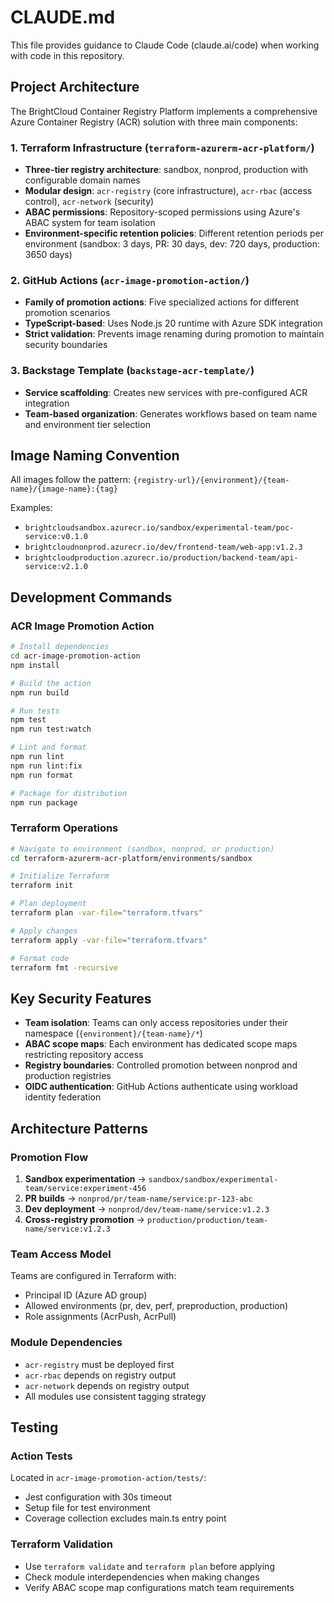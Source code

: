 # CLAUDE.md

This file provides guidance to Claude Code (claude.ai/code) when working with code in this repository.

## Project Architecture

The BrightCloud Container Registry Platform implements a comprehensive Azure Container Registry (ACR) solution with three main components:

### 1. Terraform Infrastructure (`terraform-azurerm-acr-platform/`)
- **Three-tier registry architecture**: sandbox, nonprod, production with configurable domain names
- **Modular design**: `acr-registry` (core infrastructure), `acr-rbac` (access control), `acr-network` (security)
- **ABAC permissions**: Repository-scoped permissions using Azure's ABAC system for team isolation
- **Environment-specific retention policies**: Different retention periods per environment (sandbox: 3 days, PR: 30 days, dev: 720 days, production: 3650 days)

### 2. GitHub Actions (`acr-image-promotion-action/`)
- **Family of promotion actions**: Five specialized actions for different promotion scenarios
- **TypeScript-based**: Uses Node.js 20 runtime with Azure SDK integration
- **Strict validation**: Prevents image renaming during promotion to maintain security boundaries

### 3. Backstage Template (`backstage-acr-template/`)
- **Service scaffolding**: Creates new services with pre-configured ACR integration
- **Team-based organization**: Generates workflows based on team name and environment tier selection

## Image Naming Convention

All images follow the pattern: `{registry-url}/{environment}/{team-name}/{image-name}:{tag}`

Examples:
- `brightcloudsandbox.azurecr.io/sandbox/experimental-team/poc-service:v0.1.0`
- `brightcloudnonprod.azurecr.io/dev/frontend-team/web-app:v1.2.3`
- `brightcloudproduction.azurecr.io/production/backend-team/api-service:v2.1.0`

## Development Commands

### ACR Image Promotion Action
```bash
# Install dependencies
cd acr-image-promotion-action
npm install

# Build the action
npm run build

# Run tests
npm test
npm run test:watch

# Lint and format
npm run lint
npm run lint:fix
npm run format

# Package for distribution
npm run package
```

### Terraform Operations
```bash
# Navigate to environment (sandbox, nonprod, or production)
cd terraform-azurerm-acr-platform/environments/sandbox

# Initialize Terraform
terraform init

# Plan deployment
terraform plan -var-file="terraform.tfvars"

# Apply changes
terraform apply -var-file="terraform.tfvars"

# Format code
terraform fmt -recursive
```

## Key Security Features

- **Team isolation**: Teams can only access repositories under their namespace (`{environment}/{team-name}/*`)
- **ABAC scope maps**: Each environment has dedicated scope maps restricting repository access
- **Registry boundaries**: Controlled promotion between nonprod and production registries
- **OIDC authentication**: GitHub Actions authenticate using workload identity federation

## Architecture Patterns

### Promotion Flow
1. **Sandbox experimentation** → `sandbox/sandbox/experimental-team/service:experiment-456`
2. **PR builds** → `nonprod/pr/team-name/service:pr-123-abc`
3. **Dev deployment** → `nonprod/dev/team-name/service:v1.2.3`
4. **Cross-registry promotion** → `production/production/team-name/service:v1.2.3`

### Team Access Model
Teams are configured in Terraform with:
- Principal ID (Azure AD group)
- Allowed environments (pr, dev, perf, preproduction, production)
- Role assignments (AcrPush, AcrPull)

### Module Dependencies
- `acr-registry` must be deployed first
- `acr-rbac` depends on registry output
- `acr-network` depends on registry output
- All modules use consistent tagging strategy

## Testing

### Action Tests
Located in `acr-image-promotion-action/tests/`:
- Jest configuration with 30s timeout
- Setup file for test environment
- Coverage collection excludes main.ts entry point

### Terraform Validation
- Use `terraform validate` and `terraform plan` before applying
- Check module interdependencies when making changes
- Verify ABAC scope map configurations match team requirements